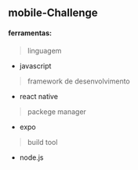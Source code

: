 ## mobile-Challenge
 
 #### ferramentas:

  > linguagem
   - javascript
  > framework de desenvolvimento
   - react native
  > packege manager
   - expo 
  > build tool 
   - node.js
